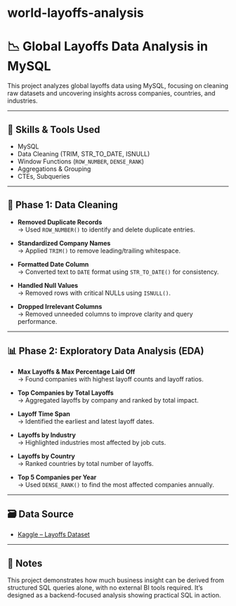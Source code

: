 # world-layoffs-analysis

# 📉 Global Layoffs Data Analysis in MySQL

This project analyzes global layoffs data using MySQL, focusing on cleaning raw datasets and uncovering insights across companies, countries, and industries.

---

## 🧰 Skills & Tools Used

- MySQL
- Data Cleaning (TRIM, STR_TO_DATE, ISNULL)
- Window Functions (`ROW_NUMBER`, `DENSE_RANK`)
- Aggregations & Grouping
- CTEs, Subqueries

---

## 🧹 Phase 1: Data Cleaning

- **Removed Duplicate Records**  
  → Used `ROW_NUMBER()` to identify and delete duplicate entries.

- **Standardized Company Names**  
  → Applied `TRIM()` to remove leading/trailing whitespace.

- **Formatted Date Column**  
  → Converted text to `DATE` format using `STR_TO_DATE()` for consistency.

- **Handled Null Values**  
  → Removed rows with critical NULLs using `ISNULL()`.

- **Dropped Irrelevant Columns**  
  → Removed unneeded columns to improve clarity and query performance.

---

## 📊 Phase 2: Exploratory Data Analysis (EDA)

- **Max Layoffs & Max Percentage Laid Off**  
  → Found companies with highest layoff counts and layoff ratios.

- **Top Companies by Total Layoffs**  
  → Aggregated layoffs by company and ranked by total impact.

- **Layoff Time Span**  
  → Identified the earliest and latest layoff dates.

- **Layoffs by Industry**  
  → Highlighted industries most affected by job cuts.

- **Layoffs by Country**  
  → Ranked countries by total number of layoffs.

- **Top 5 Companies per Year**  
  → Used `DENSE_RANK()` to find the most affected companies annually.

---

## 🗃️ Data Source

- [Kaggle – Layoffs Dataset](https://www.kaggle.com/)  

---

## 📎 Notes

This project demonstrates how much business insight can be derived from structured SQL queries alone, with no external BI tools required. It’s designed as a backend-focused analysis showing practical SQL in action.
